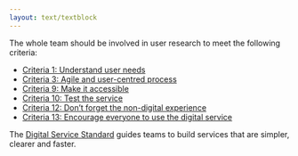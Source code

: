 ```yaml
---
layout: text/textblock
---
```


The whole team should be involved in user research to meet the following criteria:
- [Criteria 1: Understand user needs](/digital-service-standard/1-understand-user-needs/)
- [Criteria 3: Agile and user-centred process](/digital-service-standard/3-agile-and-user-centred/)
- [Criteria 9: Make it accessible](/digital-service-standard/9-make-it-accessible)
- [Criteria 10: Test the service](/digital-service-standard/10-test-the-service)
- [Criteria 12: Don’t forget the non-digital experience](/digital-service-standard/12-non-digital-experience)
- [Criteria 13: Encourage everyone to use the digital service](/digital-service-standard/13-encourage-use-of-the-digital-service)

The [Digital Service Standard](/digital-service-standard/) guides teams to build services that are simpler, clearer and faster.
